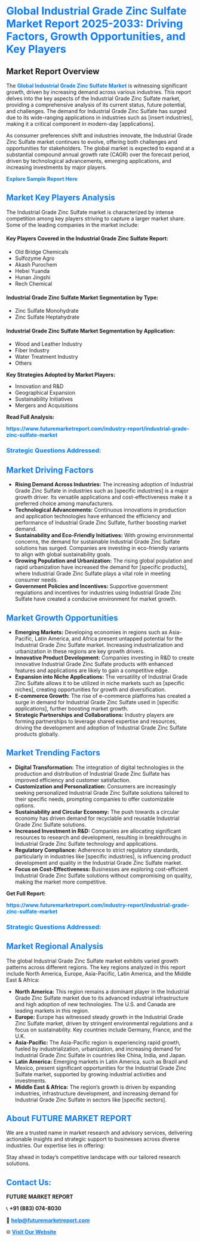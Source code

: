 <h1 style="color: #007BFF;">Global Industrial Grade Zinc Sulfate Market Report 2025-2033: Driving Factors, Growth Opportunities, and Key Players</h1>

<section id="overview">
<h2>Market Report Overview</h2>
<p>The <a href="https://www.futuremarketreport.com/industry-report/industrial-grade-zinc-sulfate-market" style="color: #007BFF; text-decoration: none;"><strong>Global Industrial Grade Zinc Sulfate Market</strong></a> is witnessing significant growth, driven by increasing demand across various industries. This report delves into the key aspects of the Industrial Grade Zinc Sulfate market, providing a comprehensive analysis of its current status, future potential, and challenges. The demand for Industrial Grade Zinc Sulfate has surged due to its wide-ranging applications in industries such as [insert industries], making it a critical component in modern-day [applications].</p>
<p>As consumer preferences shift and industries innovate, the Industrial Grade Zinc Sulfate market continues to evolve, offering both challenges and opportunities for stakeholders. The global market is expected to expand at a substantial compound annual growth rate (CAGR) over the forecast period, driven by technological advancements, emerging applications, and increasing investments by major players.</p>
</section>

<section id="overview">
<p><a href="https://www.futuremarketreport.com/request-sample/reportId=30883" style="color: #007BFF; text-decoration: none;"><strong>Explore Sample Report Here</strong></a></p>
</section>

<section id="key-players">
<h2 style="color: #007BFF;">Market Key Players Analysis</h2>
<p>The Industrial Grade Zinc Sulfate market is characterized by intense competition among key players striving to capture a larger market share. Some of the leading companies in the market include:</p>
<h4>Key Players Covered in the Industrial Grade Zinc Sulfate Report:</h4>
<ul><li>Old Bridge Chemicals</li><li>Sulfozyme Agro</li><li>Akash Purochem</li><li>Hebei Yuanda</li><li>Hunan Jingshi</li><li>Rech Chemical</li></ul>
<h4>Industrial Grade Zinc Sulfate Market Segmentation by Type:</h4>
<ul><li>Zinc Sulfate Monohydrate</li><li>Zinc Sulfate Heptahydrate</li></ul>

<h4>Industrial Grade Zinc Sulfate Market Segmentation by Application:</h4>
<ul><li>Wood and Leather Industry</li><li>Fiber Industry</li><li>Water Treatment Industry</li><li>Others</li></ul>
<p><strong>Key Strategies Adopted by Market Players:</strong></p>
<ul>
<li>Innovation and R&D</li>
<li>Geographical Expansion</li>
<li>Sustainability Initiatives</li>
<li>Mergers and Acquisitions</li>
</ul>
</section>

<section>
<p><strong>Read Full Analysis: </strong></p><a href="https://www.futuremarketreport.com/industry-report/industrial-grade-zinc-sulfate-market" style="color: #007BFF; text-decoration: none;"><strong>https://www.futuremarketreport.com/industry-report/industrial-grade-zinc-sulfate-market</strong></a>
<h3 style="color: #007BFF;">Strategic Questions Addressed:</h3>
</section>

<section id="driving-factors">
<h2 style="color: #007BFF;">Market Driving Factors</h2>
<ul>
<li><strong>Rising Demand Across Industries:</strong> The increasing adoption of Industrial Grade Zinc Sulfate in industries such as [specific industries] is a major growth driver. Its versatile applications and cost-effectiveness make it a preferred choice among manufacturers.</li>
<li><strong>Technological Advancements:</strong> Continuous innovations in production and application technologies have enhanced the efficiency and performance of Industrial Grade Zinc Sulfate, further boosting market demand.</li>
<li><strong>Sustainability and Eco-Friendly Initiatives:</strong> With growing environmental concerns, the demand for sustainable Industrial Grade Zinc Sulfate solutions has surged. Companies are investing in eco-friendly variants to align with global sustainability goals.</li>
<li><strong>Growing Population and Urbanization:</strong> The rising global population and rapid urbanization have increased the demand for [specific products], where Industrial Grade Zinc Sulfate plays a vital role in meeting consumer needs.</li>
<li><strong>Government Policies and Incentives:</strong> Supportive government regulations and incentives for industries using Industrial Grade Zinc Sulfate have created a conducive environment for market growth.</li>
</ul>
</section>

<section id="growth-opportunities">
<h2 style="color: #007BFF;">Market Growth Opportunities</h2>
<ul>
<li><strong>Emerging Markets:</strong> Developing economies in regions such as Asia-Pacific, Latin America, and Africa present untapped potential for the Industrial Grade Zinc Sulfate market. Increasing industrialization and urbanization in these regions are key growth drivers.</li>
<li><strong>Innovative Product Development:</strong> Companies investing in R&D to create innovative Industrial Grade Zinc Sulfate products with enhanced features and applications are likely to gain a competitive edge.</li>
<li><strong>Expansion into Niche Applications:</strong> The versatility of Industrial Grade Zinc Sulfate allows it to be utilized in niche markets such as [specific niches], creating opportunities for growth and diversification.</li>
<li><strong>E-commerce Growth:</strong> The rise of e-commerce platforms has created a surge in demand for Industrial Grade Zinc Sulfate used in [specific applications], further boosting market growth.</li>
<li><strong>Strategic Partnerships and Collaborations:</strong> Industry players are forming partnerships to leverage shared expertise and resources, driving the development and adoption of Industrial Grade Zinc Sulfate products globally.</li>
</ul>
</section>

<section id="trending-factors">
<h2 style="color: #007BFF;">Market Trending Factors</h2>
<ul>
<li><strong>Digital Transformation:</strong> The integration of digital technologies in the production and distribution of Industrial Grade Zinc Sulfate has improved efficiency and customer satisfaction.</li>
<li><strong>Customization and Personalization:</strong> Consumers are increasingly seeking personalized Industrial Grade Zinc Sulfate solutions tailored to their specific needs, prompting companies to offer customizable options.</li>
<li><strong>Sustainability and Circular Economy:</strong> The push towards a circular economy has driven demand for recyclable and reusable Industrial Grade Zinc Sulfate solutions.</li>
<li><strong>Increased Investment in R&D:</strong> Companies are allocating significant resources to research and development, resulting in breakthroughs in Industrial Grade Zinc Sulfate technology and applications.</li>
<li><strong>Regulatory Compliance:</strong> Adherence to strict regulatory standards, particularly in industries like [specific industries], is influencing product development and quality in the Industrial Grade Zinc Sulfate market.</li>
<li><strong>Focus on Cost-Effectiveness:</strong> Businesses are exploring cost-efficient Industrial Grade Zinc Sulfate solutions without compromising on quality, making the market more competitive.</li>
</ul>
</section>

<section>
<p><strong>Get Full Report: </strong></p><a href="https://www.futuremarketreport.com/industry-report/industrial-grade-zinc-sulfate-market" style="color: #007BFF; text-decoration: none;"><strong>https://www.futuremarketreport.com/industry-report/industrial-grade-zinc-sulfate-market</strong></a>
<h3 style="color: #007BFF;">Strategic Questions Addressed:</h3>
</section>


<section id="regional-analysis">
<h2 style="color: #007BFF;">Market Regional Analysis</h2>
<p>The global Industrial Grade Zinc Sulfate market exhibits varied growth patterns across different regions. The key regions analyzed in this report include North America, Europe, Asia-Pacific, Latin America, and the Middle East & Africa:</p>
<ul>
<li><strong>North America:</strong> This region remains a dominant player in the Industrial Grade Zinc Sulfate market due to its advanced industrial infrastructure and high adoption of new technologies. The U.S. and Canada are leading markets in this region.</li>
<li><strong>Europe:</strong> Europe has witnessed steady growth in the Industrial Grade Zinc Sulfate market, driven by stringent environmental regulations and a focus on sustainability. Key countries include Germany, France, and the U.K.</li>
<li><strong>Asia-Pacific:</strong> The Asia-Pacific region is experiencing rapid growth, fueled by industrialization, urbanization, and increasing demand for Industrial Grade Zinc Sulfate in countries like China, India, and Japan.</li>
<li><strong>Latin America:</strong> Emerging markets in Latin America, such as Brazil and Mexico, present significant opportunities for the Industrial Grade Zinc Sulfate market, supported by growing industrial activities and investments.</li>
<li><strong>Middle East & Africa:</strong> The region’s growth is driven by expanding industries, infrastructure development, and increasing demand for Industrial Grade Zinc Sulfate in sectors like [specific sectors].</li>
</ul>
</section>

<footer>
<h2 style="color: #007BFF;">About FUTURE MARKET REPORT</h2>
<p>We are a trusted name in market research and advisory services, delivering actionable insights and strategic support to businesses across diverse industries. Our expertise lies in offering:</p>

<p>Stay ahead in today’s competitive landscape with our tailored research solutions.</p>

<h2 style="color: #007BFF;">Contact Us:</h2>
<p><strong>FUTURE MARKET REPORT</strong></p>
<p>📞 <strong>+91 (883) 074-8030</strong></p>
<p>📧 <strong><a href="mailto:help@futuremarketreport.com" style="color: #007BFF;">help@futuremarketreport.com</a></strong></p>
<p>🌐 <strong><a href="https://www.futuremarketreport.com/" style="color: #007BFF;">Visit Our Website</a></strong></p>
</footer>